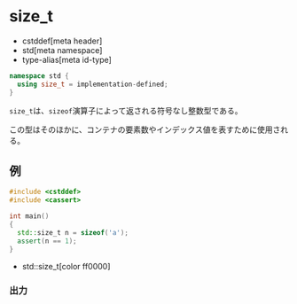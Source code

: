 # size_t
* cstddef[meta header]
* std[meta namespace]
* type-alias[meta id-type]

```cpp
namespace std {
  using size_t = implementation-defined;
}
```

`size_t`は、`sizeof`演算子によって返される符号なし整数型である。

この型はそのほかに、コンテナの要素数やインデックス値を表すために使用される。


## 例
```cpp
#include <cstddef>
#include <cassert>

int main()
{
  std::size_t n = sizeof('a');
  assert(n == 1);
}
```
* std::size_t[color ff0000]


### 出力
```
```

